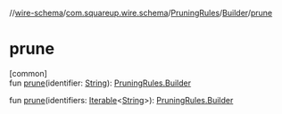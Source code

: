 //[wire-schema](../../../../index.md)/[com.squareup.wire.schema](../../index.md)/[PruningRules](../index.md)/[Builder](index.md)/[prune](prune.md)

# prune

[common]\
fun [prune](prune.md)(identifier: [String](https://kotlinlang.org/api/latest/jvm/stdlib/kotlin/-string/index.html)): [PruningRules.Builder](index.md)

fun [prune](prune.md)(identifiers: [Iterable](https://kotlinlang.org/api/latest/jvm/stdlib/kotlin.collections/-iterable/index.html)&lt;[String](https://kotlinlang.org/api/latest/jvm/stdlib/kotlin/-string/index.html)&gt;): [PruningRules.Builder](index.md)
